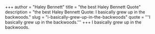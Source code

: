 +++
author = "Haley Bennett"
title = "the best Haley Bennett Quote"
description = "the best Haley Bennett Quote: I basically grew up in the backwoods."
slug = "i-basically-grew-up-in-the-backwoods"
quote = '''I basically grew up in the backwoods.'''
+++
I basically grew up in the backwoods.
